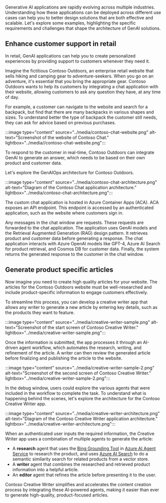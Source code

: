 Generative AI applications are rapidly evolving across multiple industries. Understanding how these applications can be deployed across different use cases can help you to better design solutions that are both effective and scalable. Let's explore some examples, highlighting the specific requirements and challenges that shape the architecture of GenAI solutions.

## Enhance customer support in retail

In retail, GenAI applications can help you to create personalized experiences by providing support to customers whenever they need it.

Imagine the fictitious Contoso Outdoors, an enterprise retail website that sells hiking and camping gear to adventure-seekers. When you go on an adventure, it's essential that you bring the appropriate gear. Contoso Outdoors wants to help its customers by integrating a chat application with their website, allowing customers to ask any question they have, at any time of day.

For example, a customer can navigate to the website and search for a backpack, but find that there are many backpacks in various shapes and sizes. To understand better the type of backpack the customer still needs, they can ask for advice based on previous purchases.

:::image type="content" source="../media/contoso-chat-website.png" alt-text="Screenshot of the website of Contoso Chat." lightbox="../media//contoso-chat-website.png":::

To respond to the customer in real-time, Contoso Outdoors can integrate GenAI to generate an answer, which needs to be based on their own product and customer data.

Let's explore the GenAIOps architecture for Contoso Outdoors.

:::image type="content" source="../media/contoso-chat-architecture.png" alt-text="Diagram of the Contoso Chat application architecture." lightbox="../media/contoso-chat-architecture.png":::

The custom chat application is hosted in Azure Container Apps (ACA). ACA exposes an API endpoint. This endpoint is accessed by an authenticated application, such as the website where customers sign in.

Any messages in the chat window are requests. These requests are forwarded to the chat application. The application uses GenAI models and the Retrieval Augmented Generation (RAG) design pattern. It retrieves product and customer data before generating a response. The chat application interacts with Azure OpenAI models like GPT-4, Azure AI Search for product retrieval, and Cosmos DB for customer data. Finally, the system returns the generated response to the customer in the chat window.

## Generate product specific articles

Now imagine you need to create high quality articles for your website. The articles for the Contoso Outdoors website must be well-researched and include product-specific information to engage customers effectively.

To streamline this process, you can develop a creative writer app that allows any writer to generate a new article by entering key details, such as the products they want to feature.

:::image type="content" source="../media/creative-writer-sample.png" alt-text="Screenshot of the start screen of Contoso Creative Writer." lightbox="../media/creative-writer-sample.png":::

Once the information is submitted, the app processes it through an AI-driven agent workflow, which automates the research, writing, and refinement of the article. A writer can then review the generated article before finalizing and publishing the article to the website.

:::image type="content" source="../media/creative-writer-sample-2.png" alt-text="Screenshot of the second screen of Contoso Creative Writer." lightbox="../media/creative-writer-sample-2.png":::

In the debug window, users could explore the various agents that were included in the workflow to complete the task. To understand what is happening behind the scenes, let's explore the architecture for the Contoso Creative Writer app.

:::image type="content" source="../media/creative-writer-architecture.png" alt-text="Diagram of the Contoso Creative Writer application architecture." lightbox="../media/creative-writer-architecture.png":::

When an authenticated user inputs the required information, the Creative Writer app uses a combination of multiple agents to generate the article:

- A **research** agent that uses the [Bing Grounding Tool](/azure/ai-services/agents/how-to/tools/bing-grounding?azure-portal=true) in [Azure AI Agent Service](/azure/ai-services/agents/overview?azure-portal=true) to research the product, and uses [Azure AI Search](/products/ai-services/ai-search?azure-portal=true) to do a semantic similarity search for related products from a vector store.
- A **writer** agent that combines the researched and retrieved product information into a helpful article.
- An **editor** agent that refines the article before presenting it to the user.

Contoso Creative Writer simplifies and accelerates the content creation process by integrating these AI-powered agents, making it easier than ever to generate high-quality, product-focused articles.
